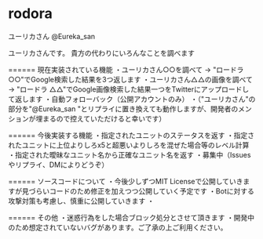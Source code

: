 rodora
======
ユーリカさん @Eureka_san

ユーリカさんです。
貴方の代わりにいろんなことを調べます

======
現在実装されている機能
・ユーリカさん○○を調べて → "ロードラ ○○"でGoogle検索した結果を3つ返します
・ユーリカさん△△の画像を調べて → "ロードラ △△"でGoogle画像検索した結果一つをTwitterにアップロードして返します
・自動フォローバック（公開アカウントのみ）
・（"ユーリカさん"の部分を"@Eureka_san "とリプライに置き換えても動作しますが、開発者のメンションが埋まるので控えていただけると幸いです）

======
今後実装する機能
・指定されたユニットのステータスを返す
・指定されたユニットに上位よりしろx5と超悪いよりしろを混ぜた場合等のレベル計算
・指定された曖昧なユニット名から正確なユニット名を返す
・募集中（Issuesやリプライ、DMによりどうぞ）

======
ソースコードについて
・今後少しずつMIT Licenseで公開していきますが見づらいコードのため修正を加えつつ公開していく予定です
・Botに対する攻撃対策も考慮し、慎重に公開していきます
・

======
その他
・迷惑行為をした場合ブロック処分とさせて頂きます
・開発中のため想定されていないバグがあります。ご了承の上ご利用ください。
